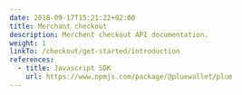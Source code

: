 ```yaml
---
date: 2018-09-17T15:21:22+02:00
title: Merchant checkout
description: Merchent checkout API documentation.
weight: 1
linkTo: /checkout/get-started/introduction
references:
  - title: Javascript SDK
    url: https://www.npmjs.com/package/@pluewallet/plue
---
```

